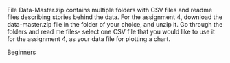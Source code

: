File Data-Master.zip contains multiple folders with CSV files and readme files describing stories behind the data.
For the assignment 4, download the data-master.zip file in the folder of your choice, and unzip it. Go through the folders and read me files- select one CSV file that you would like to use it for the assignment 4, as your data file for plotting a chart.

 
Beginners
